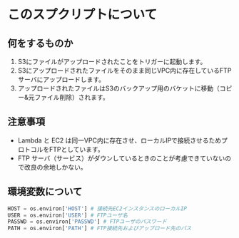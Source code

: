 # このスプクリプトについて
## 何をするものか
1. S3にファイルがアップロードされたことをトリガーに起動します。
2. S3にアップロードされたファイルをそのまま同じVPC内に存在しているFTPサーバにアップロードします。
3. アップロードされたファイルはS3のバックアップ用のバケットに移動（コピー&元ファイル削除）されます。

## 注意事項
- Lambda と EC2 は同一VPC内に存在させ、ローカルIPで接続させるためプロトコルをFTPとしています。
- FTP サーバ（サービス）がダウンしているときのことが考慮できていないので改良の余地しかない。

## 環境変数について
```python
HOST = os.environ['HOST'] # 接続先EC2インスタンスのローカルIP
USER = os.environ['USER'] # FTPユーザ名
PASSWD = os.environ['PASSWD'] # FTPユーザのパスワード
PATH = os.environ['PATH'] # FTP接続先およびアップロード先のパス
```